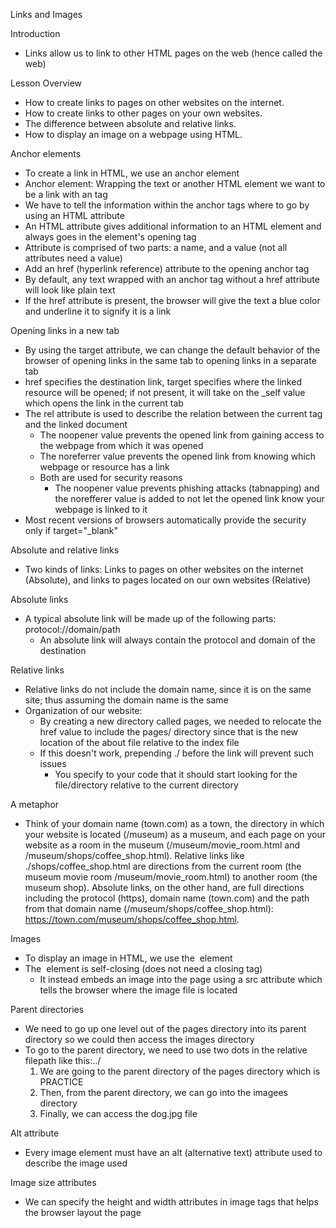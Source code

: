 Links and Images

Introduction
 - Links allow us to link to other HTML pages on the web (hence called the web)

Lesson Overview
 * How to create links to pages on other websites on the internet.
 * How to create links to other pages on your own websites.
 * The difference between absolute and relative links.
 * How to display an image on a webpage using HTML.

Anchor elements
 - To create a link in HTML, we use an anchor element
 - Anchor element: Wrapping the text or another HTML element we want to be a link with an <a> tag
 - We have to tell the information within the anchor tags where to go by using an HTML attribute
 - An HTML attribute gives additional information to an HTML element and always goes in the element's opening tag
 - Attribute is comprised of two parts: a name, and a value (not all attributes need a value)
 - Add an href (hyperlink reference) attribute to the opening anchor tag
 - By default, any text wrapped with an anchor tag without a href attribute will look like plain text
 - If the href attribute is present, the browser will give the text a blue color and underline it to signify it is a link

Opening links in a new tab
 - By using the target attribute, we can change the default behavior of the browser of opening links in the same tab to opening links in a separate tab
 - href specifies the destination link, target specifies where the linked resource will be opened; if not present, it will take on the _self value which opens the link in the current tab
 - The rel attribute is used to describe the relation between the current tag and the linked document
    - The noopener value prevents the opened link from gaining access to the webpage from which it was opened
    - The noreferrer value prevents the opened link from knowing which webpage or resource has a link
    - Both are used for security reasons
        - The noopener value prevents phishing attacks (tabnapping) and the norefferer value is added to not let the opened link know your webpage is linked to it
 - Most recent versions of browsers automatically provide the security only if target="_blank"

Absolute and relative links
 - Two kinds of links: Links to pages on other websites on the internet (Absolute), and links to pages located on our own websites (Relative)

 Absolute links
  - A typical absolute link will be made up of the following parts: protocol://domain/path
    - An absolute link will always contain the protocol and domain of the destination

 Relative links
  - Relative links do not include the domain name, since it is on the same site; thus assuming the domain name is the same
  - Organization of our website:
    - By creating a new directory called pages, we needed to relocate the href value to include the pages/ directory since that is the new location of the about file relative to the index file
    - If this doesn't work, prepending ./ before the link will prevent such issues
        - You specify to your code that it should start looking for the file/directory relative to the current directory

A metaphor
 - Think of your domain name (town.com) as a town, the directory in which your website is located (/museum) as a museum, and each page on your website as a room in the museum (/museum/movie_room.html and /museum/shops/coffee_shop.html). Relative links like ./shops/coffee_shop.html are directions from the current room (the museum movie room /museum/movie_room.html) to another room (the museum shop). Absolute links, on the other hand, are full directions including the protocol (https), domain name (town.com) and the path from that domain name (/museum/shops/coffee_shop.html): https://town.com/museum/shops/coffee_shop.html.

Images
 - To display an image in HTML, we use the <img> element
 - The <img> element is self-closing (does not need a closing tag)
    - It instead embeds an image into the page using a src attribute which tells the browser where the image file is located

Parent directories
 - We need to go up one level out of the pages directory into its parent directory so we could then access the images directory
 - To go to the parent directory, we need to use two dots in the relative filepath like this:../
    1. We are going to the parent directory of the pages directory which is PRACTICE
    2. Then, from the parent directory, we can go into the imagees directory
    3. Finally, we can access the dog.jpg file

Alt attribute
 - Every image element must have an alt (alternative text) attribute used to describe the image used

Image size attributes
 - We can specify the height and width attributes in image tags that helps the browser layout the page